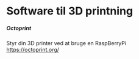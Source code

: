 # **Software til 3D printning**

##### Octoprint
Styr din 3D printer ved at bruge en RaspBerryPi  
https://octoprint.org/
